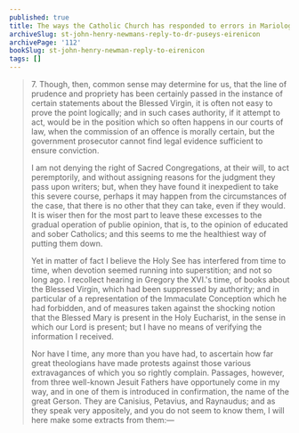 ```yaml
---
published: true
title: The ways the Catholic Church has responded to errors in Mariology have been prudent
archiveSlug: st-john-henry-newmans-reply-to-dr-puseys-eirenicon
archivePage: '112'
bookSlug: st-john-henry-newman-reply-to-eirenicon
tags: []
---
```


> 7\. Though, then, common sense may determine for us, that the line of prudence and propriety has been certainly passed in the instance of certain statements about the Blessed Virgin, it is often not easy to prove the point logically; and in such cases authority, if it attempt to act, would be in the position which so often happens in our courts of law, when the commission of an offence is morally certain, but the government prosecutor cannot find legal evidence sufficient to ensure conviction.
>
> I am not denying the right of Sacred Congregations, at their will, to act peremptorily, and without assigning reasons for the judgment they pass upon writers; but, when they have found it inexpedient to take this severe course, perhaps it may happen from the circumstances of the case, that there is no other that they can take, even if they would. It is wiser then for the most part to leave these excesses to the gradual operation of publie opinion, that is, to the opinion of educated and sober Catholics; and this seems to me the healthiest way of putting them down.
>
> Yet in matter of fact I believe the Holy See has interfered from time to time, when devotion seemed running into superstition; and not so long ago. I recollect hearing in Gregory the XVI.'s time, of books about the Blessed Virgin, which had been suppressed by authority; and in particular of a representation of the Immaculate Conception which he had forbidden, and of measures taken against the shocking notion that the Blessed Mary is present in the Holy Eucharist, in the sense in which our Lord is present; but I have no means of verifying the information I received.
>
> Nor have I time, any more than you have had, to ascertain how far great theologians have made protests against those various extravagances of which you so rightly complain. Passages, however, from three well-known Jesuit Fathers have opportunely come in my way, and in one of them is introduced in confirmation, the name of the great Gerson. They are Canisius, Petavius, and Raynaudus; and as they speak very appositely, and you do not seem to know them, I will here make some extracts from them:—
